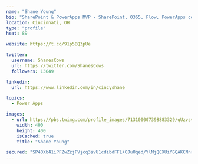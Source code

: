 ```yaml
---
name: "Shane Young"
bio: "SharePoint & PowerApps MVP - SharePoint, O365, Flow, PowerApps consulting? @PowerApps911 | Pure Snark? You found it."
location: Cincinnati, OH
type: "profile"
heat: 89

website: https://t.co/91p5BQ3pUe

twitter:
  username: ShanesCows
  url: https://twitter.com/ShanesCows
  followers: 13649

linkedin:
  url: https://www.linkedin.com/in/cincyshane

topics:
  - Power Apps

images:
  - url: https://pbs.twimg.com/profile_images/713100007398883329/qUzvsvQ3_400x400.jpg
    width: 400
    height: 400
    isCached: true
    title: "Shane Young"

secured: "SP40Xb41iPFZwZzjPVjcq3svU1cdibdFFL+OJuOqed/YlMjQCXUiYGQAKCNnrMSWgr3uprmB/VcRrWfT3/yRQQh2eSK/W66hLMkVXm5ny73YicKqmaGsVYERvZ4kaRMDAjLoZkJu9mMN73QIaf+PsTOKWEYPrXkAz6McJyadq4H95F8VggbeZezQhQ+YVAwQwSg7Q3DUo48KWREyHj21g6Jo9Jqpb8WEsse4Z+EAOrIg9nz/l/11J887FEBObLMck3Pm4tjYsy7jyq06N7fobEUQyPdDlGKpmp3DsBDHSDRL9qdUBhMX4D8jfkValAmUM2KzWJ2g86bcYc0zCFV8qlh1q1rwWAXJjTgWl+Ek1HA87WxJCKN+crExdfBJvv1/IKSYc4BRWP+ml6bKAiIbsD+4dW/rHvKsOJrSK8syspQ=;9QO31ii42TSuvuOMiydUXQ=="
---
```


